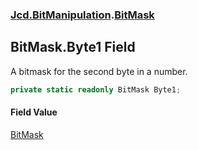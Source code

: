 ### [Jcd.BitManipulation](Jcd.BitManipulation.md 'Jcd.BitManipulation').[BitMask](Jcd.BitManipulation.BitMask.md 'Jcd.BitManipulation.BitMask')

## BitMask.Byte1 Field

A bitmask for the second byte in a number.

```csharp
private static readonly BitMask Byte1;
```

#### Field Value
[BitMask](Jcd.BitManipulation.BitMask.md 'Jcd.BitManipulation.BitMask')